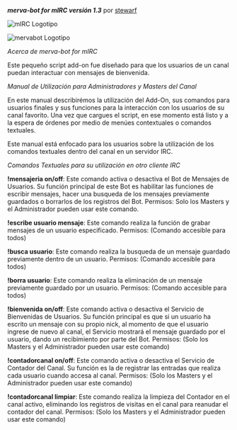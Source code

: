 ***merva-bot for mIRC versión 1.3***
por [stewarf](https://github.com/stewarf)

![mIRC Logotipo](http://dl.dropbox.com/u/12074021/mervabot-mirc/mIRClogo.gif)

![mervabot Logotipo](http://dl.dropbox.com/u/12074021/mervabot-mirc/mrvlogo.jpg)

*Acerca de merva-bot for mIRC*

Este pequeño script add-on fue diseñado para que los usuarios de un canal puedan interactuar con mensajes de bienvenida.

*Manual de Utilización para Administradores y Masters del Canal*

En este manual describirémos la utilización del Add-On, sus comandos para usuarios finales y sus funciones para la interacción con los usuarios de su canal favorito.
Una vez que cargues el script, en ese momento está listo y a la espera de órdenes por medio de menúes contextuales o comandos textuales.

Este manual está enfocado para los usuarios sobre la utilización de los comandos textuales dentro del canal en un servidor IRC.

*Comandos Textuales para su utilización en otro cliente IRC*

**!mensajeria on/off**: Este comando activa o desactiva el Bot de Mensajes de Usuarios. Su función principal de este Bot es habilitar las funciones de escribir mensajes, hacer una busqueda de los mensajes previamente guardados o borrarlos de los registros del Bot.
Permisos: Solo los Masters y el Administrador pueden usar este comando.

**!escribe usuario mensaje**: Este comando realiza la función de grabar mensajes de un usuario especificado.
Permisos: (Comando accesible para todos)

**!busca usuario**: Este comando realiza la busqueda de un mensaje guardado previamente dentro de un usuario.
Permisos: (Comando accesible para todos)

**!borra usuario**: Este comando realiza la eliminación de un mensaje previamente guardado por un usuario.
Permisos: (Comando accesible para todos)


**!bienvenida on/off**: Este comando activa o desactiva el Servicio de Bienvenidas de Usuarios. Su función principal es que si un usuario ha escrito un mensaje con su propio nick, al momento de que el usuario ingrese de nuevo al canal, el Servicio mostrará el mensaje guardado por el usuario, dando un recibimiento por parte del Bot.
Permisos: (Solo los Masters y el Administrador pueden usar este comando)


**!contadorcanal on/off**: Este comando activa o desactiva el Servicio de Contador del Canal. Su función es la de registrar las entradas que realiza cada usuario cuando accesa al canal.
Permisos: (Solo los Masters y el Administrador pueden usar este comando)

**!contadorcanal limpiar**: Este comando realiza la limpieza del Contador en el canal activo, eliminando los registros de visitas en el canal para reanudar el contador del canal.
Permisos: (Solo los Masters y el Administrador pueden usar este comando)
